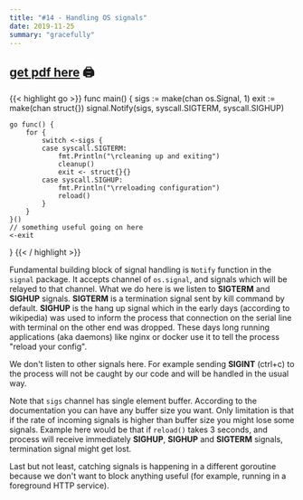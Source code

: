 ```yaml
---
title: "#14 - Handling OS signals"
date: 2019-11-25
summary: "gracefully"
---
```


## [get pdf here](/gott/episode14.pdf) 🖨

{{< highlight go >}}
func main() {
    sigs := make(chan os.Signal, 1)
    exit := make(chan struct{})
    signal.Notify(sigs, syscall.SIGTERM, syscall.SIGHUP)

    go func() {
        for {
            switch <-sigs {
            case syscall.SIGTERM:
                fmt.Println("\rcleaning up and exiting")
                cleanup()
                exit <- struct{}{}
            case syscall.SIGHUP: 
                fmt.Println("\rreloading configuration")
                reload() 
            }
        }
    }()
    // something useful going on here
    <-exit 
}
{{< / highlight >}}

Fundamental building block of signal handling is `Notify` function in the `signal` package. It accepts channel of `os.signal`, and signals which will be relayed to that channel. What we do here is we listen to **SIGTERM** and **SIGHUP** signals. **SIGTERM** is a termination signal sent by kill command by default. **SIGHUP** is the hang up signal which in the early days (according to wikipedia) was used to inform the process that connection on the serial line with terminal on the other end was dropped. These days long running applications (aka daemons) like nginx or docker use it to tell the process "reload your config". 

We don't listen to other signals here. For example sending **SIGINT** (ctrl+c) to the process will not be caught by our code and will be handled in the usual way.

Note that `sigs` channel has single element buffer. According to the documentation you can have any buffer size you want. Only limitation is that if the rate of incoming signals is higher than buffer size you might lose some signals. Example here would be that if `reload()` takes 3 seconds, and process will receive immediately **SIGHUP**, **SIGHUP** and **SIGTERM** signals, termination signal might get lost.

Last but not least, catching signals is happening in a different goroutine because we don't want to block anything useful (for example, running in a foreground HTTP service).
